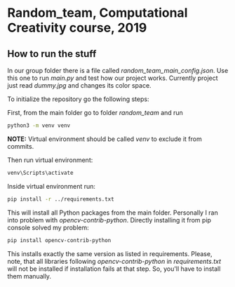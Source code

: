 # Random_team, Computational Creativity course, 2019

## How to run the stuff

In our group folder there is a file called *random_team_main_config.json*. 
Use this one to run *main.py* and test how our project works. Currently project
just read *dummy.jpg* and changes its color space.

To initialize the repository go the following steps:

First, from the main folder go to folder *random_team* and run

```bash
python3 -m venv venv
```

**NOTE:** Virtual environment should be called *venv* to exclude it from commits.

Then run virtual environment:

```bash
venv\Scripts\activate
```

Inside virtual environment run:

```bash
pip install -r ../requirements.txt
```

This will install all Python packages from the main folder. Personally I ran into
problem with *opencv-contrib-python*. Directly installing it 
from pip console solved my problem:

```bash
pip install opencv-contrib-python
```

This installs exactly the same version as listed in requirements. Please, note, that all libraries
following *opencv-contrib-python* in *requirements.txt* will not be installed
if installation fails at that step. So, you'll have to install them manually.
